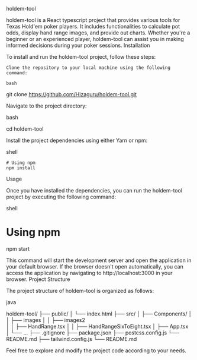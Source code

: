 holdem-tool

holdem-tool is a React typescript project that provides various tools for Texas Hold'em poker players. It includes functionalities to calculate pot odds, display hand range images, and provide out charts. Whether you're a beginner or an experienced player, holdem-tool can assist you in making informed decisions during your poker sessions.
Installation

To install and run the holdem-tool project, follow these steps:

    Clone the repository to your local machine using the following command:

    bash

git clone https://github.com/Hizaguru/holdem-tool.git

Navigate to the project directory:

bash

cd holdem-tool

Install the project dependencies using either Yarn or npm:

shell

    # Using npm
    npm install

Usage

Once you have installed the dependencies, you can run the holdem-tool project by executing the following command:

shell

# Using npm
npm start

This command will start the development server and open the application in your default browser. If the browser doesn't open automatically, you can access the application by navigating to http://localhost:3000 in your browser.
Project Structure

The project structure of holdem-tool is organized as follows:

java

holdem-tool/
  ├── public/
  │   └── index.html
  ├── src/
  │   ├── Components/
  │   │   ├── images
  │   │   ├── images2  
  │   │   ├── HandRange.tsx
  │   │   ├── HandRangeSixToEight.tsx
  │   ├── App.tsx
  │   └── ...
  ├── .gitignore
  ├── package.json
  ├── postcss.config.js
  └── README.md
  ├── tailwind.config.js
  └── README.md


Feel free to explore and modify the project code according to your needs.